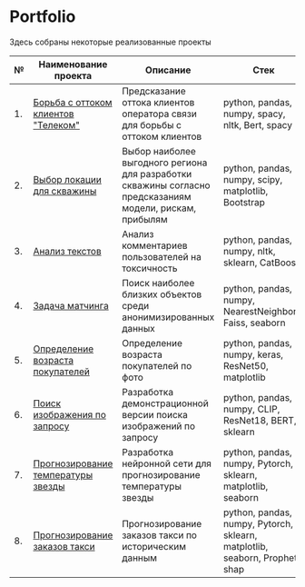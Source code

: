 # Portfolio

Здесь собраны некоторые реализованные проекты

| №    | Наименование проекта                | Описание                                                     | Стек                                                         |
| ---- | ------------------------------------------------------------ | ------------------------------------------------------------ | ------------------------------------------------------------ |
| 1.   | [Борьба с оттоком клиентов "Телеком"](https://github.com/Ekaterina-Ann/Portfolio/tree/master/telecom_outflow) | Предсказание оттока клиентов оператора связи для борьбы с оттоком клиентов | python, pandas, numpy, spacy, nltk, Bert, spacy |
| 2.   | [Выбор локации для скважины](https://github.com/Ekaterina-Ann/Portfolio/tree/master/best_oil_production_region) | Выбор наиболее выгодного региона для разработки скважины согласно предсказаниям модели, рискам, прибылям | python, pandas, numpy, scipy, matplotlib, Bootstrap |
| 3.   | [Анализ текстов](https://github.com/Ekaterina-Ann/Portfolio/tree/master/comment_analysis) | Анализ комментариев пользователей на токсичность             | python, pandas, numpy, nltk, sklearn, CatBoost |
| 4.   | [Задача матчинга](https://github.com/Ekaterina-Ann/Portfolio/tree/master/matching) | Поиск наиболее близких объектов среди анонимизированных данных  | python, pandas, numpy, NearestNeighbors, Faiss, seaborn|
| 5.   | [Определение возраста покупателей](https://github.com/Ekaterina-Ann/Portfolio/tree/master/client_age_from_foto) | Определение возраста покупателей по фото  | python, pandas, numpy, keras, ResNet50, matplotlib|
| 6.   | [Поиск изображения по запросу](https://github.com/Ekaterina-Ann/Portfolio/tree/master/image_search) | Разработка демонстрационной версии поиска изображений по запросу  | python, pandas, numpy, CLIP, ResNet18, BERT, sklearn|
| 7.   | [Прогнозирование температуры звезды](https://github.com/Ekaterina-Ann/Portfolio/tree/master/star_temperature) | Разработка нейронной сети для прогнозирование температуры звезды  | python, pandas, numpy, Pytorch, sklearn, matplotlib, seaborn|
| 8.   | [Прогнозирование заказов такси](https://github.com/Ekaterina-Ann/Portfolio/tree/master/taxi_service) | Прогнозирование заказов такси по историческим данным  | python, pandas, numpy, Pytorch, sklearn, matplotlib, seaborn, Prophet, shap|




